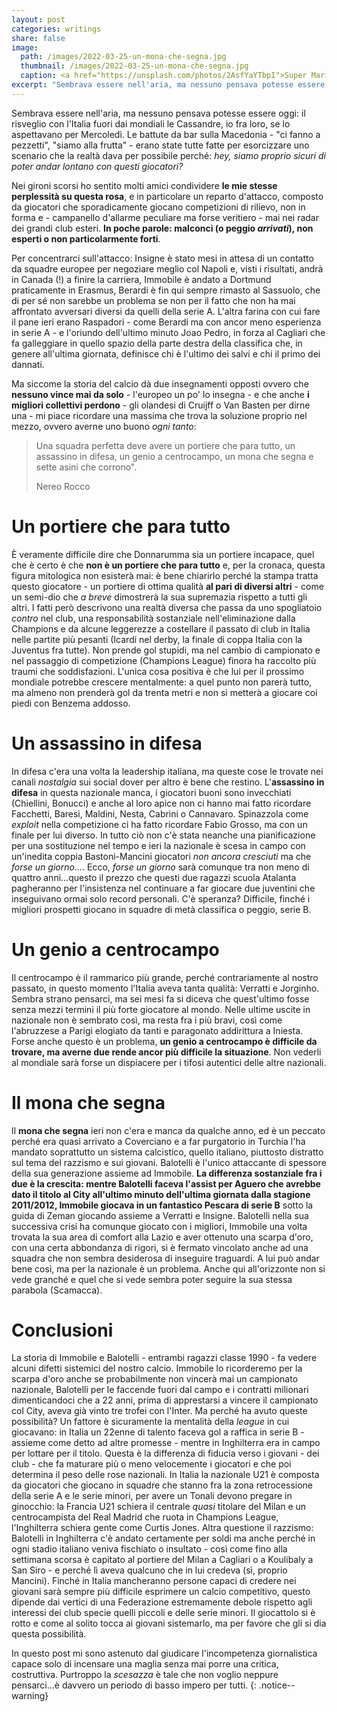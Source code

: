 ```yaml
---
layout: post
categories: writings
share: false
image:
  path: /images/2022-03-25-un-mona-che-segna.jpg
  thumbnail: /images/2022-03-25-un-mona-che-segna.jpg
  caption: <a href="https://unsplash.com/photos/2AsfYaYTbpI">Super Mario, a photo by Boukaih</a>
excerpt: "Sembrava essere nell'aria, ma nessuno pensava potesse essere oggi: il risveglio con l'Italia fuori dai mondiali le Cassandre, io fra loro, se lo aspettavano per Mercoledì. Le battute da bar sulla Macedonia - <i>ci fanno a pezzetti</i>, <i>siamo alla frutta</i> - erano state tutte fatte per esorcizzare uno scenario che la realtà dava per possibile perché: <i>hey, siamo proprio sicuri di poter andar lontano con questi giocatori</i>? Nei gironi scorsi ho sentito molti amici condividere le mie stesse perplessità..."
---
```

Sembrava essere nell'aria, ma nessuno pensava potesse essere oggi: il risveglio con l'Italia fuori dai mondiali le Cassandre, io fra loro, se lo aspettavano per Mercoledì. Le battute da bar sulla Macedonia - "ci fanno a pezzetti", "siamo alla frutta" - erano state tutte fatte per esorcizzare uno scenario che la realtà dava per possibile perché: _hey, siamo proprio sicuri di poter andar lontano con questi giocatori?_

Nei gironi scorsi ho sentito molti amici condividere **le mie stesse perplessità su questa rosa**, e in particolare un reparto d'attacco, composto da giocatori che sporadicamente giocano competizioni di rilievo, non in forma e - campanello d'allarme peculiare ma forse veritiero - mai nei radar dei grandi club esteri. **In poche parole: malconci (o peggio _arrivati_), non esperti o non particolarmente forti**.

Per concentrarci sull'attacco: Insigne è stato mesi in attesa di un contatto da squadre europee per negoziare meglio col Napoli e, visti i risultati, andrà in Canada (!) a finire la carriera, Immobile è andato a Dortmund praticamente in Erasmus, Berardi è fin qui sempre rimasto al Sassuolo, che di per sé non sarebbe un problema se non per il fatto che non ha mai affrontato avversari diversi da quelli della serie A. L'altra farina con cui fare il pane ieri erano Raspadori - come Berardi ma con ancor meno esperienza in serie A - e l'oriundo dell'ultimo minuto Joao Pedro, in forza al Cagliari che fa galleggiare in quello spazio della parte destra della classifica che, in genere all'ultima giornata, definisce chi è l'ultimo dei salvi e chi il primo dei dannati.

Ma siccome la storia del calcio dà due insegnamenti opposti ovvero che **nessuno vince mai da solo** - l'europeo un po' lo insegna - e che anche **i migliori collettivi perdono** - gli olandesi di Cruijff o Van Basten per dirne una - mi piace ricordare una massima che trova la soluzione proprio nel mezzo, ovvero averne uno buono _ogni tanto_:

> Una squadra perfetta deve avere un portiere che para tutto, un assassino in difesa, un genio a centrocampo, un mona che segna e sette asini che corrono".
>
> Nereo Rocco

# Un portiere che para tutto
È veramente difficile dire che Donnarumma sia un portiere incapace, quel che è certo è che **non è un portiere che para tutto** e, per la cronaca, questa figura mitologica non esisterà mai: è bene chiarirlo perché la stampa tratta questo giocatore - un portiere di ottima qualità **al pari di diversi altri** - come un semi-dio che _a breve_ dimostrerà la sua supremazia rispetto a tutti gli altri. I fatti però descrivono una realtà diversa che passa da uno spogliatoio _contro_ nel club, una responsabilità sostanziale nell'eliminazione dalla Champions e da alcune leggerezze a costellare il passato di club in Italia nelle partite più pesanti (Icardi nel derby, la finale di coppa Italia con la Juventus fra tutte). Non prende gol stupidi, ma nel cambio di campionato e nel passaggio di competizione (Champions League) finora ha raccolto più traumi che soddisfazioni. L'unica cosa positiva è che lui per il prossimo mondiale potrebbe crescere mentalmente: a quel punto non parerà tutto, ma almeno non prenderà gol da trenta metri e non si metterà a giocare coi piedi con Benzema addosso.

# Un assassino in difesa
In difesa c'era una volta la leadership italiana, ma queste cose le trovate nei canali _nostalgia_ sui social dover per altro è bene che restino. L'**assassino in difesa** in questa nazionale manca, i giocatori buoni sono invecchiati (Chiellini, Bonucci) e anche al loro apice non ci hanno mai fatto ricordare Facchetti, Baresi, Maldini, Nesta, Cabrini o Cannavaro. Spinazzola come _exploit_ nella competizione ci ha fatto ricordare Fabio Grosso, ma con un finale per lui diverso. In tutto ciò non c'è stata neanche una pianificazione per una sostituzione nel tempo e ieri la nazionale è scesa in campo con un'inedita coppia Bastoni-Mancini giocatori _non ancora cresciuti_ ma che _forse un giorno..._. Ecco, _forse un giorno_ sarà comunque tra non meno di quattro anni...questo il prezzo che questi due ragazzi scuola Atalanta pagheranno per l'insistenza nel continuare a far giocare due juventini che inseguivano ormai solo record personali. C'è speranza? Difficile, finché i migliori prospetti giocano in squadre di metà classifica o peggio, serie B.

# Un genio a centrocampo
Il centrocampo è il rammarico più grande, perché contrariamente al nostro passato, in questo momento l'Italia aveva tanta qualità: Verratti e Jorginho. Sembra strano pensarci, ma sei mesi fa si diceva che quest'ultimo fosse senza mezzi termini il più forte giocatore al mondo. Nelle ultime uscite in nazionale non è sembrato così, ma resta fra i più bravi, così come l'abruzzese a Parigi elogiato da tanti e paragonato addirittura a Iniesta. Forse anche questo è un problema, **un genio a centrocampo è difficile da trovare, ma averne due rende ancor più difficile la situazione**. Non vederli al mondiale sarà forse un dispiacere per i tifosi autentici delle altre nazionali.

# Il mona che segna
Il **mona che segna** ieri non c'era e manca da qualche anno, ed è un peccato perché era quasi arrivato a Coverciano e a far purgatorio in Turchia l'ha mandato soprattutto un sistema calcistico, quello italiano, piuttosto distratto sul tema del razzismo e sui giovani.
Balotelli è l'unico attaccante di spessore della sua generazione assieme ad Immobile. **La differenza sostanziale fra i due è la crescita:  mentre Balotelli faceva l'assist per Aguero che avrebbe dato il titolo al City all'ultimo minuto dell'ultima giornata dalla stagione 2011/2012, Immobile giocava in un fantastico Pescara di serie B** sotto la guida di Zeman giocando assieme a Verratti e Insigne. Balotelli nella sua successiva crisi ha comunque giocato con i migliori, Immobile una volta trovata la sua area di comfort alla Lazio e aver ottenuto una scarpa d'oro, con una certa abbondanza di rigori, si è fermato vincolato anche ad una squadra che non sembra desiderosa di inseguire traguardi. A lui può andar bene così, ma per la nazionale è un problema. Anche qui all'orizzonte non si vede granché e quel che si vede sembra poter seguire la sua stessa parabola (Scamacca).

# Conclusioni
La storia di Immobile e Balotelli - entrambi ragazzi classe 1990 - fa vedere alcuni difetti sistemici del nostro calcio. Immobile lo ricorderemo per la scarpa d'oro anche se probabilmente non vincerà mai un campionato nazionale, Balotelli per le faccende fuori dal campo e i contratti milionari dimenticandoci che a 22 anni, prima di apprestarsi a vincere il campionato col City, aveva già vinto tre trofei con l'Inter. Ma perché ha avuto queste possibilità? Un fattore è sicuramente la mentalità della _league_ in cui giocavano: in Italia un 22enne di talento faceva gol a raffica in serie B - assieme come detto ad altre promesse - mentre in Inghilterra era in campo per lottare per il titolo. Questa è la differenza di fiducia verso i giovani - dei club - che fa maturare più o meno velocemente i giocatori e che poi determina il peso delle rose nazionali. In Italia la nazionale U21 è composta da giocatori che giocano in squadre che stanno fra la zona retrocessione della serie A e le serie minori, per avere un Tonali devono pregare in ginocchio: la Francia U21 schiera il centrale _quasi_ titolare del Milan e un centrocampista del Real Madrid che ruota in Champions League, l'Inghilterra schiera gente come Curtis Jones.
Altra questione il razzismo: Balotelli in Inghilterra c'è andato certamente per soldi ma anche perché in ogni stadio italiano veniva fischiato o insultato - così come fino alla settimana scorsa è capitato al portiere del Milan a Cagliari o a Koulibaly a San Siro - e perché lì aveva qualcuno che in lui credeva (sì, proprio Mancini).
Finché in Italia mancheranno persone capaci di credere nei giovani sarà sempre più difficile esprimere un calcio competitivo, questo dipende dai vertici di una Federazione estremamente debole rispetto agli interessi dei club specie quelli piccoli e delle serie minori. Il giocattolo si è rotto e come al solito tocca ai giovani sistemarlo, ma per favore che gli si dia questa possibilità.

In questo post mi sono astenuto dal giudicare l'incompetenza giornalistica capace solo di incensare una maglia senza mai porre una critica, costruttiva. Purtroppo la _scesazza_ è tale che non voglio neppure pensarci...è davvero un periodo di basso impero per tutti.
{: .notice--warning}
